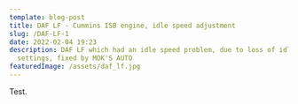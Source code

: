 ```yaml
---
template: blog-post
title: DAF LF - Cummins ISB engine, idle speed adjustment
slug: /DAF-LF-1
date: 2022-02-04 19:23
description: DAF LF which had an idle speed problem, due to loss of idle speed
  settings, fixed by MOK'S AUTO
featuredImage: /assets/daf_lf.jpg
---
```

Test.